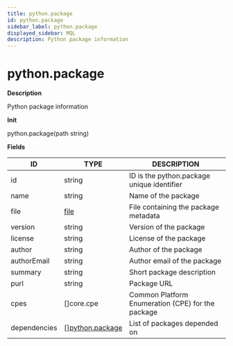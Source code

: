 ```yaml
---
title: python.package
id: python.package
sidebar_label: python.package
displayed_sidebar: MQL
description: Python package information
---
```


# python.package

**Description**

Python package information

**Init**

python.package(path string)

**Fields**

| ID           | TYPE                                          | DESCRIPTION                                       |
| ------------ | --------------------------------------------- | ------------------------------------------------- |
| id           | string                                        | ID is the python.package unique identifier        |
| name         | string                                        | Name of the package                               |
| file         | [file](file.md)                               | File containing the package metadata              |
| version      | string                                        | Version of the package                            |
| license      | string                                        | License of the package                            |
| author       | string                                        | Author of the package                             |
| authorEmail  | string                                        | Author email of the package                       |
| summary      | string                                        | Short package description                         |
| purl         | string                                        | Package URL                                       |
| cpes         | &#91;&#93;core.cpe                            | Common Platform Enumeration (CPE) for the package |
| dependencies | &#91;&#93;[python.package](python.package.md) | List of packages depended on                      |
